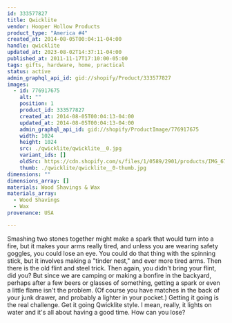 ```yaml
---
id: 333577827
title: Qwicklite
vendor: Hooper Hollow Products
product_type: "America #4"
created_at: 2014-08-05T00:04:11-04:00
handle: qwicklite
updated_at: 2023-08-02T14:37:11-04:00
published_at: 2011-11-17T17:10:00-05:00
tags: gifts, hardware, home, practical
status: active
admin_graphql_api_id: gid://shopify/Product/333577827
images:
  - id: 776917675
    alt: ""
    position: 1
    product_id: 333577827
    created_at: 2014-08-05T00:04:13-04:00
    updated_at: 2014-08-05T00:04:13-04:00
    admin_graphql_api_id: gid://shopify/ProductImage/776917675
    width: 1024
    height: 1024
    src: ./qwicklite/qwicklite__0.jpg
    variant_ids: []
    oldSrc: https://cdn.shopify.com/s/files/1/0589/2901/products/IMG_6753.jpeg?v=1407211453
    thumb: ./qwicklite/qwicklite__0-thumb.jpg
dimensions: ""
dimensions_array: []
materials: Wood Shavings & Wax
materials_array:
  - Wood Shavings
  - Wax
provenance: USA

---
```


Smashing two stones together might make a spark that would turn into a fire, but it makes your arms really tired, and unless you are wearing safety goggles, you could lose an eye. You could do that thing with the spinning stick, but it involves making a "tinder nest," and ever more tired arms. Then there is the old flint and steel trick. Then again, you didn't bring your flint, did you? But since we are camping or making a bonfire in the backyard, perhaps after a few beers or glasses of something, getting a spark or even a little flame isn't the problem. (Of course you have matches in the back of your junk drawer, and probably a lighter in your pocket.) Getting it going is the real challenge. Get it going Qwicklite style. I mean, really, it lights on water and it's all about having a good time. How can you lose?